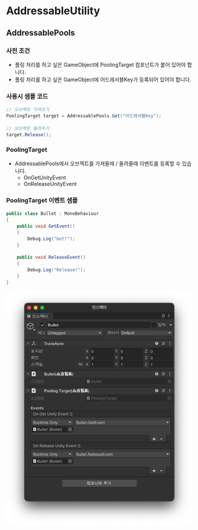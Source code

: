 # AddressableUtility

## AddressablePools

### 사전 조건
- 풀링 처리를 하고 싶은 GameObject에 PoolingTarget 컴포넌트가 붙어 있어야 합니다. 
- 풀링 처리를 하고 싶은 GameObject에 어드레서블Key가 등록되어 있어야 합니다.

### 사용시 샘플 코드
```csharp
// 오브젝트 가져오기
PoolingTarget target = AddressablePools.Get("어드레서블Key");

// 오브젝트 돌려주기
target.Release();
```

### PoolingTarget
- AddressablePools에서 오브젝트를 가져올때 / 돌려줄때 이벤트를 등록할 수 있습니다.
  - OnGetUnityEvent 
  - OnReleaseUnityEvent

### PoolingTarget 이벤트 샘플

```csharp
public class Bullet : MonoBehaviour
{
    public void GetEvent()
    {
        Debug.Log("Get!");
    }
    
    public void ReleaseEvent()
    {
        Debug.Log("Release!");
    }
}
```

![sample_001.png](Documentation%7E%2Fsample_001.png)
